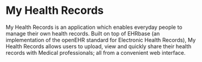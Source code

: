
# My Health Records

  My Health Records is an application which enables everyday people to manage their own health records. Built on top of EHRbase (an implementation of the openEHR standard for Electronic Health Records), My Health Records allows users to upload, view and quickly share their health records with Medical professionals; all from a convenient web interface.
  
  
